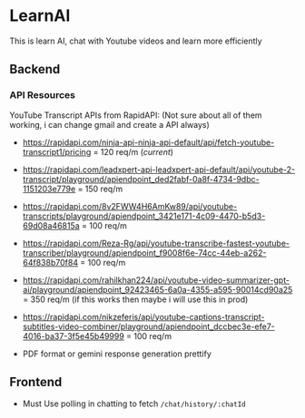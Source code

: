 # LearnAI
This is learn AI, chat with Youtube videos and learn more efficiently
## Backend
### API Resources
YouTube Transcript APIs from RapidAPI:
(Not sure about all of them working, i can change gmail and create a API always)
- https://rapidapi.com/ninja-api-ninja-api-default/api/fetch-youtube-transcript1/pricing = 120 req/m (*current*)
- https://rapidapi.com/leadxpert-api-leadxpert-api-default/api/youtube-2-transcript/playground/apiendpoint_ded2fabf-0a8f-4734-9dbc-1151203e779e = 150 req/m
- https://rapidapi.com/8v2FWW4H6AmKw89/api/youtube-transcripts/playground/apiendpoint_3421e171-4c09-4470-b5d3-69d08a46815a = 100 req/m
- https://rapidapi.com/Reza-Rg/api/youtube-transcribe-fastest-youtube-transcriber/playground/apiendpoint_f9008f6e-74cc-44eb-a262-64f838b70f84 = 100 req/m
- https://rapidapi.com/rahilkhan224/api/youtube-video-summarizer-gpt-ai/playground/apiendpoint_92423465-6a0a-4355-a595-90014cd90a25 = 350 req/m (if this works then maybe i will use this in prod)
- https://rapidapi.com/nikzeferis/api/youtube-captions-transcript-subtitles-video-combiner/playground/apiendpoint_dccbec3e-efe7-4016-ba37-3f5e45b49999 = 100 req/m

- PDF format or gemini response generation prettify

## Frontend
- Must Use polling in chatting to fetch `/chat/history/:chatId`